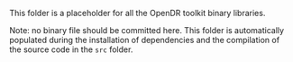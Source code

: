 This folder is a placeholder for all the OpenDR toolkit binary libraries.

Note: no binary file should be committed here.
This folder is automatically populated during the installation of dependencies and the compilation of the source code in the `src` folder.
